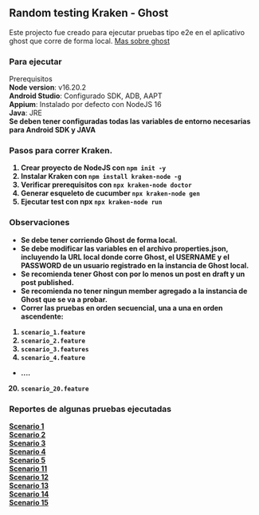 ## Random testing Kraken - Ghost

Este projecto fue creado para ejecutar pruebas tipo e2e en el aplicativo ghost que corre de forma local. [Mas sobre ghost](https://ghost.org/)

### Para ejecutar

Prerequisitos
<br>
<b>Node version</b>: v16.20.2
<br>
<b>Android Studio</b>: Configurado SDK, ADB, AAPT  
<b>Appium</b>: Instalado por defecto con NodeJS 16  
<b>Java</b>: JRE  
<b>Se deben tener configuradas todas las variables de entorno necesarias para Android SDK y JAVA

### Pasos para correr Kraken.
1. Crear proyecto de NodeJS con `npm init -y`
2. Instalar Kraken con `npm install kraken-node -g`
3. Verificar prerequisitos con `npx kraken-node doctor`
4. Generar esqueleto de cucumber `npx kraken-node gen`
5. Ejecutar test con npx `npx kraken-node run`


### Observaciones
- Se debe tener corriendo Ghost de forma local.
- Se debe modificar las variables en el archivo properties.json, incluyendo la URL local donde corre Ghost, el USERNAME y el PASSWORD de un usuario registrado en la instancia de Ghost local.
- Se recomienda tener Ghost con por lo menos un post en draft y un post published.
- Se recomienda no tener ningun member agregado a la instancia de Ghost que se va a probar.
- Correr las pruebas en orden secuencial, una a una en orden ascendente:

1. `scenario_1.feature`
2. `scenario_2.feature`
3. `scenario_3.features`
4. `scenario_4.feature`
   <br>

- ....
  <br>

20. `scenario_20.feature`

### Reportes de algunas pruebas ejecutadas
[Scenario 1](reportes1-15/KrakenEscenario1)  
[Scenario 2](reportes1-15/KrakenEscenario2)  
[Scenario 3](reportes1-15/KrakenEscenario3)  
[Scenario 4](reportes1-15/KrakenEscenario4)  
[Scenario 5](reportes1-15/KrakenEscenario5)  
[Scenario 11](reportes1-15/KrakenEscenario11)  
[Scenario 12](reportes1-15/KrakenEscenario12)  
[Scenario 13](reportes1-15/KrakenEscenario13)  
[Scenario 14](reportes1-15/KrakenEscenario14)  
[Scenario 15](reportes1-15/KrakenEscenario15)  
